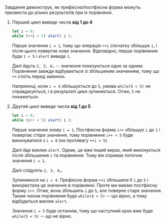 Завдання демонструє, як префіксна/постфіксна форма можуть призвести до різних результатів при їх порівнянні.

1. Перший цикл виведе числа **від 1 до 4**

    ```js run
    let i = 0;
    while (++i < 5) alert( i );
    ```

    Перше значення `i = 1`, тому що операція `++i` спочатку збільшує `i`, і після цього повертає *нове* значення. Відповідно, перше порівняння буде `1 < 5` і `alert` виведе `1`.

    Далі йдуть `2, 3, 4…` -- значення показуються одне за одним. Порівняння завжди відбувається зі збільшеним значенням, тому що `++` стоїть перед змінною.

    Наприкінці, коли `i = 4` збільшується до `5`, умова `while(5 < 5)` не справджується, і в результаті цикл зупиняється. Отже, `5` не покажеться.
2. Другий цикл виведе числа **від 1 до 5**

    ```js run
    let i = 0;
    while (i++ < 5) alert( i );
    ```

    Перше значення знову `i = 1`. Постфіксна форма `i++` збільшує `i` до `1` і повертає *старе* значення, тому порівняння `i++ < 5` буде виконуватися з `i = 0` (на противагу `++i < 5`).

    Далі йде виклик `alert`. Однак, це вже інший вираз, який виконується після збільшення `i` та порівняння. Тому він отримає поточне значення `i = 1`.

    Далі слідують `2, 3, 4…`.

    Зупинимося на `i = 4`. Префіксна форма `++i` збільшила б `i` до `5` і використала це значення в порівнянні. Проте ми маємо постфіксну форму `i++`. Отже, вона збільшить `i` до `5`, але поверне старе значення. Таким чином порівняння буде `while(4 < 5)` -- що вірно, а тому відбудеться виклик `alert`.

    Значення `i = 5` буде останнім, тому що наступний крок вже буде `while(5 < 5)` -- що не вірно.
